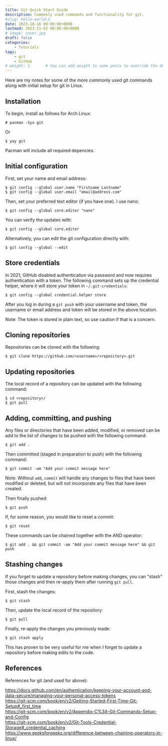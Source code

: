 ```yaml
---
title: Git Quick Start Guide
description: Commonly used commands and functionality for git.
#slug: hello-world-2
date: 2023-10-16 00:00:00+0000
lastmod: 2023-11-02 00:00:00+0000
# image: cover.jpg
draft: false
categories:
    - Tutorials
tags:
    - git
    - GitHub
# weight: 1       # You can add weight to some posts to override the default sorting (date descending)
---
```


Here are my notes for some of the more commonly used git commands along with initial setup for git in Linux.

## Installation

To begin, install as follows for Arch Linux:

    # pacman -Syu git

Or

    $ yay git

Pacman will include all required depencies.

## Initial configuration

First, set your name and email address:

    $ git config --global user.name "Firstname Lastname"
    $ git config --global user.email "email@address.com"

Then, set your preferred text editor (if you have one). I use nano:

    $ git config --global core.editor "nano"

You can verify the updates with:

    $ git config --global core.editor

Alternatively, you can edit the git configuration directly with:

    $ git config --global --edit

## Store credentials

In 2021, GitHub disabled authentication via password and now requires authentication with a token. The following command sets up the credential helper, where it will store your token in `~/.git-credentials`:

    $ git config --global credential.helper store

After you log in during a `git push` with your username and token, the username or email address and token will be stored in the above location.

Note: The token is stored in plain text, so use caution if that is a concern.

## Cloning repositories

Repositories can be cloned with the following:

    $ git clone https://github.com/<username>/<repository>.git

## Updating repositories

The local record of a repository can be updated with the following command:

    $ cd <repository>/
    $ git pull

## Adding, committing, and pushing

Any files or directories that have been added, modified, or removed can be add to the list of changes to be pushed with the following command:

    $ git add .

Then committed (staged in preparation to push) with the following command:

    $ git commit -am "Add your commit message here"

Note: Without `add`, `commit` will handle any changes to files that have been modified or deleted, but will not incorporate any files that have been created.

Then finally pushed:

    $ git push

If, for some reason, you would like to reset a commit:

    $ git reset

These commands can be chained together with the AND operator:

    $ git add . && git commit -am "Add your commit message here" && git push

## Stashing changes

If you forget to update a repository before making changes, you can "stash" those changes and then re-apply them after running `git pull`.

First, stash the changes:

    $ git stash

Then, update the local record of the repository:

    $ git pull

Finally, re-apply the changes you previously made:

    $ git stash apply

This has proven to be very useful for me when I forget to update a repository before making edits to the code.

## References

References for git (and used for above):

https://docs.github.com/en/authentication/keeping-your-account-and-data-secure/managing-your-personal-access-tokens</br>
https://git-scm.com/book/en/v2/Getting-Started-First-Time-Git-Setup#_first_time</br>
https://git-scm.com/book/en/v2/Appendix-C%3A-Git-Commands-Setup-and-Config</br>
https://git-scm.com/book/en/v2/Git-Tools-Credential-Storage#_credential_caching</br>
https://www.geeksforgeeks.org/difference-between-chaining-operators-in-linux/